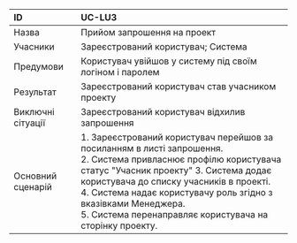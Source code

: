 | ID  | UC-LU3  |
|:---|:---|
|Назва   |Прийом запрошення на проект|
|Учасники   |Зареєстрований користувач; Система   |
|Предумови   | Користувач увійшов у систему під своїм логіном і паролем|
|Результат| Зареєстрований користувач став учасником проекту |
|Виключні сітуації|Зареєстрований користувач відхилив запрошення|
|Основний сценарій|1. Зареєстрований користувач перейшов за посиланням в листі запрошення. <br> 2. Система привласнює профілю користувача статус "Учасник проекту" 3. Система додає користувача до списку учасників в проекті.<br> 4. Система надає користувачу роль згідно з вказівками Менеджера. <br> 5. Система перенаправляє користувача на сторінку проекту.
